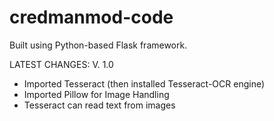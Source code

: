 # credmanmod-code

Built using Python-based Flask framework.

LATEST CHANGES:
V. 1.0
- Imported Tesseract (then installed Tesseract-OCR engine)
- Imported Pillow for Image Handling
- Tesseract can read text from images
